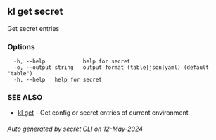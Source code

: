 ## kl get secret

Get secret entries



### Options

```
  -h, --help            help for secret
  -o, --output string   output format (table|json|yaml) (default "table")
  -h, --help   help for secret
```

### SEE ALSO

* [kl get](kl_get.md)  - Get config or secret entries of current environment

###### Auto generated by secret CLI on 12-May-2024
